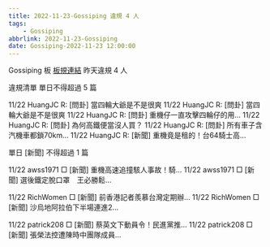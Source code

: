 ```yaml
---
title: 2022-11-23-Gossiping 違規 4 人
tags:
    - Gossiping
abbrlink: 2022-11-23-Gossiping
date: Gossiping-2022-11-23 12:00:00
---
```

Gossiping 板 [板規連結](https://www.ptt.cc/bbs/Gossiping/M.1637425085.A.07D.html)
昨天違規 4 人
<!-- more -->

違規清單
單日不得超過 5 篇

11/22 HuangJC R: [問卦] 當四輪大爺是不是很爽
11/22 HuangJC R: [問卦] 當四輪大爺是不是很爽
11/22 HuangJC R: [問卦] 重機仔一直攻擊四輪仔的用…
11/22 HuangJC R: [問卦] 為何高鐵便當沒人買？
11/22 HuangJC R: [問卦] 所有車子含汽機車都鎖70km…
11/22 HuangJC R: [新聞] 重機竟是租的！台64騎士高…

單日 [新聞] 不得超過 1 篇

11/22 awss1971 □ [新聞] 重機高速追撞駭人事故！騎…
11/22 awss1971 □ [新聞] 選後鐵定脫口罩　王必勝鬆…

11/22 RichWomen □ [新聞] 前香港記者羨慕台灣定期辦…
11/22 RichWomen □ [新聞] 沙烏地阿拉伯下半場連進2…

11/22 patrick208 □ [新聞] 蔡英文下動員令！民進黨推…
11/22 patrick208 □ [新聞] 張榮法控遭陳時中團隊成員…